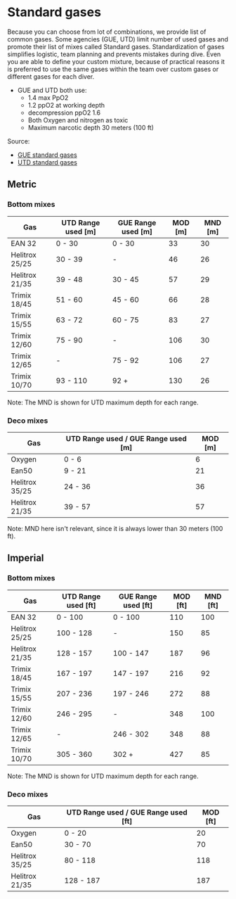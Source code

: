 # Standard gases

Because you can choose from lot of combinations, we provide list of common gases. Some agencies (GUE, UTD) limit  number of used gases and promote their list of mixes called Standard gases. Standardization of gases simplifies logistic, team planning and prevents mistakes during dive. Even you are able to define your custom mixture, because of practical reasons it is preferred to use the same gases within the team over custom gases or different gases for each diver.

* GUE and UTD both use:
  * 1.4 max PpO2
  * 1.2 ppO2 at working depth
  * decompression ppO2 1.6
  * Both Oxygen and nitrogen as toxic
  * Maximum narcotic depth 30 meters (100 ft)

Source:

* [GUE standard gases](https://gue.com/blog/diving-rocks-the-traverse-from-ship-to-bird-rock/)
* [UTD standard gases](https://utdscubadiving.com/wp-content/uploads/UTD_StandardsAndProcedures_v5a.pdf)

## Metric

### Bottom mixes

| Gas            | UTD Range used [m] | GUE Range used [m] | MOD [m] | MND [m] |
| ---            | ---                | ---                | ---     | ---     |
| EAN 32         |  0 - 30            | 0 - 30             | 33      | 30      |
| Helitrox 25/25 |  30 - 39           | -                  | 46      | 26      |
| Helitrox 21/35 |  39 - 48           | 30 - 45            | 57      | 29      |
| Trimix 18/45   |  51 - 60           | 45 - 60            | 66      | 28      |
| Trimix 15/55   |  63 - 72           | 60 - 75            | 83      | 27      |
| Trimix 12/60   |  75 - 90           | -                  | 106     | 30      |
| Trimix 12/65   |  -                 | 75 - 92            | 106     | 27      |
| Trimix 10/70   |  93 - 110          | 92 +               | 130     | 26      |

Note: The MND is shown for UTD maximum depth for each range.

### Deco mixes

| Gas            | UTD Range used / GUE Range used [m] | MOD [m] |
| ---            | ---                                 | ---     |
| Oxygen         |  0 - 6                              | 6       |
| Ean50          |  9 - 21                             | 21      |
| Helitrox 35/25 |  24 - 36                            | 36      |
| Helitrox 21/35 |  39 - 57                            | 57      |

Note: MND here isn't relevant, since it is always lower than 30 meters (100 ft).

## Imperial

### Bottom mixes

| Gas            | UTD Range used [ft] | GUE Range used [ft] | MOD [ft] | MND [ft] |
| ---            | ---                 | ---                 | ---      | ---      |
| EAN 32         |  0 - 100            | 0 - 100             | 110      | 100      |
| Helitrox 25/25 |  100 - 128          | -                   | 150      | 85       |
| Helitrox 21/35 |  128 - 157          | 100 - 147           | 187      | 96       |
| Trimix 18/45   |  167 - 197          | 147 - 197           | 216      | 92       |
| Trimix 15/55   |  207 - 236          | 197 - 246           | 272      | 88       |
| Trimix 12/60   |  246 - 295          | -                   | 348      | 100      |
| Trimix 12/65   |  -                  | 246 - 302           | 348      | 88       |
| Trimix 10/70   |  305 - 360          | 302 +               | 427      | 85       |

Note: The MND is shown for UTD maximum depth for each range.

### Deco mixes

| Gas            | UTD Range used / GUE Range used [ft] | MOD [ft] |
| ---            | ---                                  | ---      |
| Oxygen         |   0 - 20                             | 20       |
| Ean50          |  30 - 70                             | 70       |
| Helitrox 35/25 |  80 - 118                            | 118      |
| Helitrox 21/35 | 128 - 187                            | 187      |
